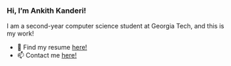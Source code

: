 ### **Hi, I’m Ankith Kanderi!** 

I am a second-year computer science student at Georgia Tech, and this is my work!

- 📝 Find my resume [here!](https://drive.google.com/file/d/1jrKRt1AyOu8EPiRCfhpX4qK7LTonfW6e/view?usp=sharing)
- 📫 Contact me [here!](mailto:ankithkanderi@outlook.com)

<!---
ankithkanderi24/ankithkanderi24 is a ✨ special ✨ repository because its `README.md` (this file) appears on your GitHub profile.
You can click the Preview link to take a look at your changes.
--->
